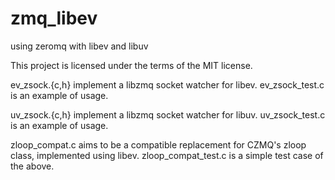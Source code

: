 zmq_libev
=========

using zeromq with libev and libuv

This project is licensed under the terms of the MIT license.



ev_zsock.{c,h} implement a libzmq socket watcher for libev.
ev_zsock_test.c is an example of usage.

uv_zsock.{c,h} implement a libzmq socket watcher for libuv.
uv_zsock_test.c is an example of usage.


zloop_compat.c aims to be a compatible replacement for CZMQ's zloop class,
implemented using libev.
zloop_compat_test.c is a simple test case of the above.

